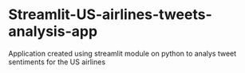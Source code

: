 # Streamlit-US-airlines-tweets-analysis-app
Application created using streamlit module on python to analys tweet sentiments for the US airlines
